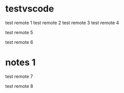 # testvscode

test remote 1 test remote 2
test remote 3
test remote 4

test remote 5

test remote 6

# notes 1
test remote 7

test remote 8
